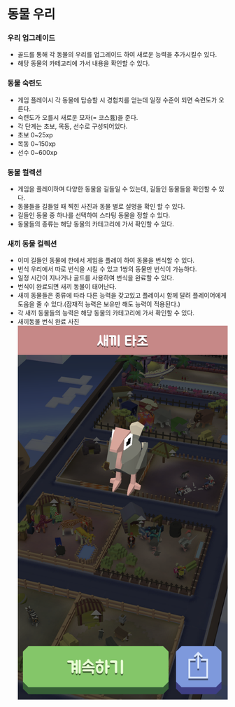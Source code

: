 # 동물 우리

### 우리 업그레이드
  + 골드를 통해 각 동물의 우리를 업그레이드 하여 새로운 능력을 추가시킬수 있다.
  + 해당 동물의 카테고리에 가서 내용을 확인할 수 있다.
### 동물 숙련도
  + 게임 플레이시 각 동물에 탑승할 시 경험치를 얻는데 일정 수준이 되면 숙련도가 오른다.
  + 숙련도가 오를시 새로운 모자(= 코스튬)을 준다.
  + 각 단계는 초보, 목동, 선수로 구성되어있다.
  + 초보 0~25xp
  + 목동 0~150xp
  + 선수 0~600xp
### 동물 컬렉션
  + 게임을 플레이하며 다양한 동물을 길들일 수 있는데, 길들인 동물들을 확인할 수 있다.
  + 동물들을 길들일 때 찍힌 사진과 동물 별로 설명을 확인 할 수 있다.
  + 길들인 동물 중 하나를 선택하여 스타팅 동물을 정할 수 있다.  
  + 동물들의 종류는 해당 동물의 카테고리에 가서 확인할 수 있다.
### 새끼 동물 컬렉션
  + 이미 길들인 동물에 한에서 게임을 플레이 하여 동물을 번식할 수 있다.
  + 번식 우리에서 따로 번식을 시킬 수 있고 1쌍의 동물만 번식이 가능하다.
  + 일정 시간이 지나거나 골드를 사용하여 번식을 완료할 수 있다.
  + 번식이 완료되면 새끼 동물이 태어난다.
  + 새끼 동물들은 종류에 따라 다른 능력을 갖고있고 플레이시 함께 달려 플레이어에게 도움을 줄 수 있다.(잠재적 능력은 보유만 해도 능력이 적용된다.)
  + 각 새끼 동물들의 능력은 해당 동물의 카테고리에 가서 확인할 수 있다.
  + 새끼동물 번식 완료 사진 ![새끼동물](./picture_base/새끼동물.png)
